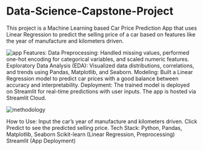 # Data-Science-Capstone-Project
This project is a Machine Learning based Car Price Prediction App that uses Linear Regression to predict the selling price of a car based on features like the year of manufacture and kilometers driven.

![app](https://github.com/user-attachments/assets/048d0d0c-6364-44c6-8caf-572c4ffaba68)
Features:
Data Preprocessing: Handled missing values, performed one-hot encoding for categorical variables, and scaled numeric features.
Exploratory Data Analysis (EDA): Visualized data distributions, correlations, and trends using Pandas, Matplotlib, and Seaborn.
Modeling: Built a Linear Regression model to predict car prices with a good balance between accuracy and interpretability.
Deployment: The trained model is deployed on Streamlit for real-time predictions with user inputs. The app is hosted via Streamlit Cloud.

![methodology](https://github.com/user-attachments/assets/f891736a-4535-40f5-a33d-ea9565a1344c)

How to Use:
Input the car’s year of manufacture and kilometers driven.
Click Predict to see the predicted selling price.
Tech Stack:
Python, Pandas, Matplotlib, Seaborn
Scikit-learn (Linear Regression, Preprocessing)
Streamlit (App Deployment)

